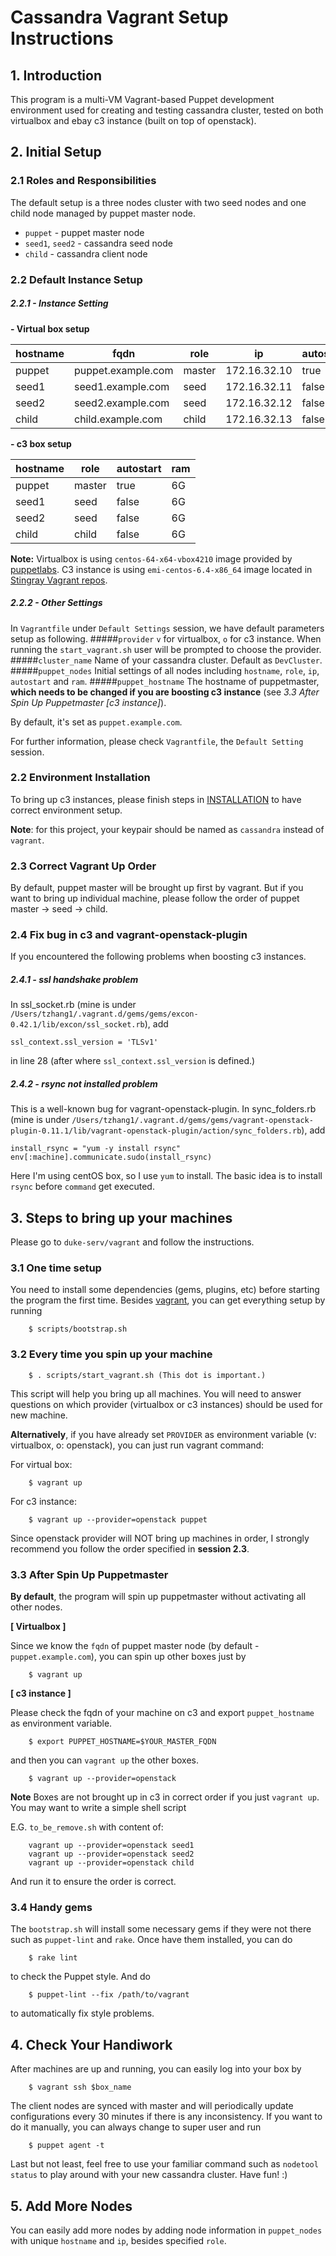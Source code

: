 # Cassandra Vagrant Setup Instructions

## 1. Introduction

This program is a multi-VM Vagrant-based Puppet development environment used for creating and testing cassandra cluster, tested on both virtualbox and ebay c3 instance (built on top of openstack).

## 2. Initial Setup
### 2.1 Roles and Responsibilities
The default setup is a three nodes cluster with two seed nodes and one child node managed by puppet master node. 
* `puppet` - puppet master node
* `seed1`, `seed2` - cassandra seed node
* `child` - cassandra client node

### 2.2 Default Instance Setup
##### 2.2.1 - Instance Setting
**- Virtual box setup**

| hostname  | fqdn  | role  | ip  | autostart  | ram  |
|------|------|------|------|------|------|
| puppet  | puppet.example.com | master  | 172.16.32.10  | true  | 2048  |
| seed1  | seed1.example.com |seed  | 172.16.32.11  | false  | 2048  |
| seed2  | seed2.example.com | seed  | 172.16.32.12  | false  |  2048 |
| child  | child.example.com |child  | 172.16.32.13  | false  | 2048  |

**- c3 box setup**

| hostname  | role  | autostart  | ram  |
|------|------|------|------|
| puppet  | master  | true  | 6G  |
| seed1  | seed  | false  | 6G  |
| seed2  | seed  | false  |  6G |
| child  | child  | false  | 6G  |
**Note:** Virtualbox is using `centos-64-x64-vbox4210` image provided by [puppetlabs](http://puppet-vagrant-boxes.puppetlabs.com/).
C3 instance is using `emi-centos-6.4-x86_64` image located in [Stingray Vagrant repos](http://stingray-vagrant.stratus.dev.ebay.com/vagrant/boxes/openstack/).
##### 2.2.2 - Other Settings
In `Vagrantfile` under `Default Settings` session, we have default parameters setup as following.
#####`provider`
`v` for  virtualbox, `o` for c3 instance. When running the `start_vagrant.sh` user will be prompted to choose the provider. 
#####`cluster_name`
Name of your cassandra cluster. Default as `DevCluster`.
#####`puppet_nodes`
Initial settings of all nodes including `hostname`, `role`, `ip`, `autostart` and `ram`.
#####`puppet_hostname`
The hostname of puppetmaster, **which needs to be changed if you are boosting c3 instance** (see *3.3 After Spin Up Puppetmaster [c3 instance]*). 

By default, it's set as `puppet.example.com`. 

For further information, please check `Vagrantfile`, the `Default Setting` session.

### 2.2 Environment Installation
To bring up c3 instances, please finish steps in [INSTALLATION](https://github.paypal.com/Stingray/dev-environment/blob/develop/INSTALLATION.md) to have correct environment setup.

**Note**: for this project, your keypair should be named as `cassandra` instead of `vagrant`.

### 2.3 Correct Vagrant Up Order

By default, puppet master will be brought up first by vagrant. But if you want to bring up individual machine, please follow the order of puppet master -> seed -> child.

### 2.4 Fix bug in c3 and vagrant-openstack-plugin
If you encountered the following problems when boosting c3 instances.
##### 2.4.1 - ssl handshake problem
In ssl_socket.rb (mine is under `/Users/tzhang1/.vagrant.d/gems/gems/excon-0.42.1/lib/excon/ssl_socket.rb`), add
```
ssl_context.ssl_version = 'TLSv1' 
```
in line 28 (after where `ssl_context.ssl_version` is defined.)

##### 2.4.2 - rsync not installed problem
This is a well-known bug for vagrant-openstack-plugin.
In sync_folders.rb (mine is under `/Users/tzhang1/.vagrant.d/gems/gems/vagrant-openstack-plugin-0.11.1/lib/vagrant-openstack-plugin/action/sync_folders.rb`), add
```
install_rsync = "yum -y install rsync"
env[:machine].communicate.sudo(install_rsync)
```
Here I'm using centOS box, so I use `yum` to install. The basic idea is to install `rsync` before `command` get executed.

## 3. Steps to bring up your machines

Please go to `duke-serv/vagrant` and follow the instructions.

### 3.1 One time setup
You need to install some dependencies (gems, plugins, etc) before starting the program the first time. Besides [vagrant](https://docs.vagrantup.com/v2/installation/), you can get everything setup by running
```
    $ scripts/bootstrap.sh
```
### 3.2 Every time you spin up your machine

```
    $ . scripts/start_vagrant.sh (This dot is important.)
``` 
This script will help you bring up all machines. You will need to answer questions on which provider (virtualbox or c3 instances) should be used for new machine. 

**Alternatively**, if you have already set `PROVIDER` as environment variable (v: virtualbox, o: openstack), you can just run vagrant command:

For virtual box:
```
    $ vagrant up 
```
For c3 instance:
```
    $ vagrant up --provider=openstack puppet
```
Since openstack provider will NOT bring up machines in order, I strongly recommend you follow the order specified in **session 2.3**.
### 3.3 After Spin Up Puppetmaster
**By default**, the program will spin up puppetmaster without activating all other nodes. 

**[ Virtualbox ]** 

Since we know the `fqdn` of puppet master node (by default - `puppet.example.com`), you can spin up other boxes just by
```
    $ vagrant up 
```
**[ c3 instance ]** 

Please check the fqdn of your machine on c3 and export `puppet_hostname` as environment variable.
```
    $ export PUPPET_HOSTNAME=$YOUR_MASTER_FQDN
```

and then you can `vagrant up` the other boxes.

```
    $ vagrant up --provider=openstack
```
**Note** Boxes are not brought up in c3 in correct order if you just `vagrant up`. You may want to write a simple shell script 

E.G.
`to_be_remove.sh` with content of:
```
    vagrant up --provider=openstack seed1
    vagrant up --provider=openstack seed2
    vagrant up --provider=openstack child
```
And run it to ensure the order is correct.

### 3.4 Handy gems 
The `bootstrap.sh` will install some necessary gems if they were not there such as `puppet-lint` and `rake`. Once have them installed, you can do 
```
    $ rake lint
```
to check the Puppet style. And do 
```
    $ puppet-lint --fix /path/to/vagrant
```
to automatically fix style problems.

## 4. Check Your Handiwork 
After machines are up and running, you can easily log into your box by
```
    $ vagrant ssh $box_name
```
The client nodes are synced with master and will periodically update configurations every 30 minutes if there is any inconsistency. If you want to do it manually, you can always change to super user and run 
```
    $ puppet agent -t
```
Last but not least, feel free to use your familiar command such as `nodetool status` to play around with your new cassandra cluster. Have fun! :)
## 5. Add More Nodes
You can easily add more nodes by adding node information in `puppet_nodes` with unique `hostname` and `ip`, besides specified `role`.